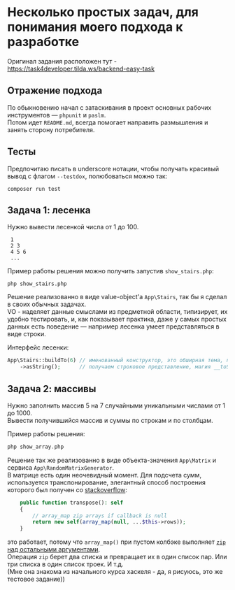 # Несколько простых задач, для понимания моего подхода к разработке

Оригинал задания расположен тут - https://task4developer.tilda.ws/backend-easy-task

## Отражение подхода

По обыкновению начал с затаскивания в проект основных рабочих инструментов &mdash; `phpunit` и `paslm`.  
Потом идет `README.md`, всегда помогает направить размышления и занять сторону потребителя.

## Тесты

Предпочитаю писать в underscore нотации, чтобы получать красивый вывод с флагом `--testdox`, полюбоваться можно так:

```shell
composer run test
```

## Задача 1: лесенка
Нужно вывести лесенкой числа от 1 до 100.
```
 1
 2 3
 4 5 6
 ...
 ```

Пример работы решения можно получить запустив `show_stairs.php`:

```shell
php show_stairs.php
```

Решение реализованно в виде value-object'а `App\Stairs`, так бы я сделал в своих обычных задачах.  
VO - наделяет данные смыслами из предметной области, типизирует, их удобно тестировать, и, как показывает практика,
даже у самых простых данных есть поведение &mdash; например лесенка умеет представляться в виде строки.

Интерфейс лесенки:

```php
App\Stairs::buildTo(6) // именованный конструктор, это обширная тема, почему именно так
    ->asString();      // получаем строковое представление, магия __toString() - это магия, поэтому - нет
```


## Задача 2: массивы
Нужно заполнить массив 5 на 7 случайными уникальными числами от 1 до 1000.  
Вывести получившийся массив и суммы по строкам и по столбцам.  

Пример работы решения:
```php
php show_array.php
```

Решение так же реализованно в виде объекта-значения `App\Matrix` и сервиса `App\RandomMatrixGenerator`.  
В матрице есть один неочевидный момент. Для подсчета сумм, используется транспонирование, элегантный способ построения
которого был получен со [stackoverflow](https://stackoverflow.com/questions/797251/transposing-multidimensional-arrays-in-php):
```php
    public function transpose(): self
    {
        // array_map zip arrays if callback is null
        return new self(array_map(null, ...$this->rows));
    }
```
это работает, потому что `array_map()` при пустом колбэке выполняет [`zip` над остальными аргументами](https://www.php.net/manual/en/function.array-map.php).  
Операция `zip` берет два списка и превращает их в один список пар. Или три списка в один список троек. И т.д.  
(Мне она знакома из начального курса хаскеля - да, я рисуюсь, это же тестовое задание))
  

